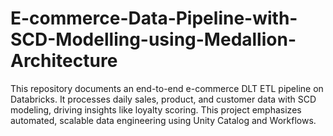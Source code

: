 # E-commerce-Data-Pipeline-with-SCD-Modelling-using-Medallion-Architecture
This repository documents an end-to-end e-commerce DLT ETL pipeline on Databricks. It processes daily sales, product, and customer data with SCD modeling, driving insights like loyalty scoring. This project emphasizes automated, scalable data engineering using Unity Catalog and Workflows.
